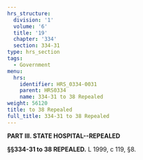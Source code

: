 ```yaml
---
hrs_structure:
  division: '1'
  volume: '6'
  title: '19'
  chapter: '334'
  section: 334-31
type: hrs_section
tags:
  - Government
menu:
  hrs:
    identifier: HRS_0334-0031
    parent: HRS0334
    name: 334-31 to 38 Repealed
weight: 56120
title: to 38 Repealed
full_title: 334-31 to 38 Repealed
---
```

**PART III. STATE HOSPITAL--REPEALED**

**§§334-31 to 38 REPEALED.** L 1999, c 119, §8.